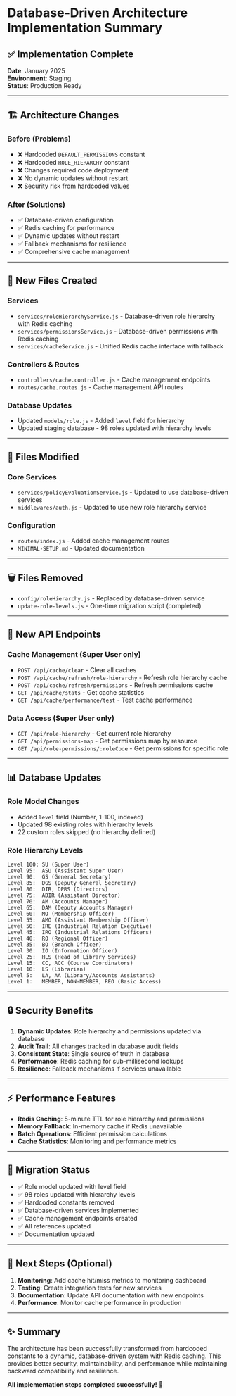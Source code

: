 # Database-Driven Architecture Implementation Summary

## ✅ Implementation Complete

**Date**: January 2025  
**Environment**: Staging  
**Status**: Production Ready

---

## 🏗️ **Architecture Changes**

### **Before (Problems)**

- ❌ Hardcoded `DEFAULT_PERMISSIONS` constant
- ❌ Hardcoded `ROLE_HIERARCHY` constant
- ❌ Changes required code deployment
- ❌ No dynamic updates without restart
- ❌ Security risk from hardcoded values

### **After (Solutions)**

- ✅ Database-driven configuration
- ✅ Redis caching for performance
- ✅ Dynamic updates without restart
- ✅ Fallback mechanisms for resilience
- ✅ Comprehensive cache management

---

## 📁 **New Files Created**

### **Services**

- `services/roleHierarchyService.js` - Database-driven role hierarchy with Redis caching
- `services/permissionsService.js` - Database-driven permissions with Redis caching
- `services/cacheService.js` - Unified Redis cache interface with fallback

### **Controllers & Routes**

- `controllers/cache.controller.js` - Cache management endpoints
- `routes/cache.routes.js` - Cache management API routes

### **Database Updates**

- Updated `models/role.js` - Added `level` field for hierarchy
- Updated staging database - 98 roles updated with hierarchy levels

---

## 🔧 **Files Modified**

### **Core Services**

- `services/policyEvaluationService.js` - Updated to use database-driven services
- `middlewares/auth.js` - Updated to use new role hierarchy service

### **Configuration**

- `routes/index.js` - Added cache management routes
- `MINIMAL-SETUP.md` - Updated documentation

---

## 🗑️ **Files Removed**

- `config/roleHierarchy.js` - Replaced by database-driven service
- `update-role-levels.js` - One-time migration script (completed)

---

## 🚀 **New API Endpoints**

### **Cache Management** (Super User only)

- `POST /api/cache/clear` - Clear all caches
- `POST /api/cache/refresh/role-hierarchy` - Refresh role hierarchy cache
- `POST /api/cache/refresh/permissions` - Refresh permissions cache
- `GET /api/cache/stats` - Get cache statistics
- `GET /api/cache/performance/test` - Test cache performance

### **Data Access** (Super User only)

- `GET /api/role-hierarchy` - Get current role hierarchy
- `GET /api/permissions-map` - Get permissions map by resource
- `GET /api/role-permissions/:roleCode` - Get permissions for specific role

---

## 📊 **Database Updates**

### **Role Model Changes**

- Added `level` field (Number, 1-100, indexed)
- Updated 98 existing roles with hierarchy levels
- 22 custom roles skipped (no hierarchy defined)

### **Role Hierarchy Levels**

```
Level 100: SU (Super User)
Level 95:  ASU (Assistant Super User)
Level 90:  GS (General Secretary)
Level 85:  DGS (Deputy General Secretary)
Level 80:  DIR, DPRS (Directors)
Level 75:  ADIR (Assistant Director)
Level 70:  AM (Accounts Manager)
Level 65:  DAM (Deputy Accounts Manager)
Level 60:  MO (Membership Officer)
Level 55:  AMO (Assistant Membership Officer)
Level 50:  IRE (Industrial Relation Executive)
Level 45:  IRO (Industrial Relations Officers)
Level 40:  RO (Regional Officer)
Level 35:  BO (Branch Officer)
Level 30:  IO (Information Officer)
Level 25:  HLS (Head of Library Services)
Level 15:  CC, ACC (Course Coordinators)
Level 10:  LS (Librarian)
Level 5:   LA, AA (Library/Accounts Assistants)
Level 1:   MEMBER, NON-MEMBER, REO (Basic Access)
```

---

## 🔒 **Security Benefits**

1. **Dynamic Updates**: Role hierarchy and permissions updated via database
2. **Audit Trail**: All changes tracked in database audit fields
3. **Consistent State**: Single source of truth in database
4. **Performance**: Redis caching for sub-millisecond lookups
5. **Resilience**: Fallback mechanisms if services unavailable

---

## ⚡ **Performance Features**

- **Redis Caching**: 5-minute TTL for role hierarchy and permissions
- **Memory Fallback**: In-memory cache if Redis unavailable
- **Batch Operations**: Efficient permission calculations
- **Cache Statistics**: Monitoring and performance metrics

---

## 🔄 **Migration Status**

- ✅ Role model updated with level field
- ✅ 98 roles updated with hierarchy levels
- ✅ Hardcoded constants removed
- ✅ Database-driven services implemented
- ✅ Cache management endpoints created
- ✅ All references updated
- ✅ Documentation updated

---

## 🎯 **Next Steps (Optional)**

1. **Monitoring**: Add cache hit/miss metrics to monitoring dashboard
2. **Testing**: Create integration tests for new services
3. **Documentation**: Update API documentation with new endpoints
4. **Performance**: Monitor cache performance in production

---

## ✨ **Summary**

The architecture has been successfully transformed from hardcoded constants to a dynamic, database-driven system with Redis caching. This provides better security, maintainability, and performance while maintaining backward compatibility and resilience.

**All implementation steps completed successfully!** 🎉
